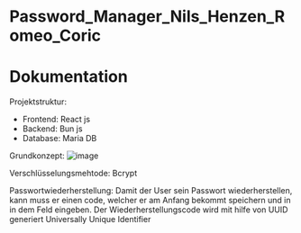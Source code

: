 # Password_Manager_Nils_Henzen_Romeo_Coric
# Dokumentation
Projektstruktur:
- Frontend: React js
- Backend: Bun js
- Database: Maria DB


Grundkonzept:
![image](https://github.com/rcoric3/Password_Manager_Nils_Henzen_Romeo_Coric/assets/108061556/ba71be4e-33f6-49c0-950a-24d29d604a2a)

Verschlüsselungsmehtode:
Bcrypt


Passwortwiederherstellung:
Damit der User sein Passwort wiederherstellen, kann muss er einen code, welcher er am Anfang bekommt speichern und in in dem Feld eingeben. Der Wiederherstellungscode wird mit hilfe von UUID generiert Universally Unique Identifier
